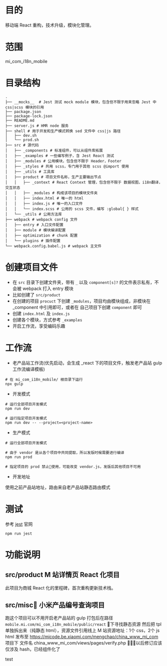 # 目的
移动端 React 重构，技术升级，模块化管理。

# 范围
mi_com_i18n_mobile


# 目录结构
```
.
├── __mocks__  # Jest 测试 mock module 模块，包含但不限于用来忽略 Jest 中 css|scss 模块的引用
├── package.json
├── package-lock.json
├── README.md
├── server.js # HMR node 服务
├── shell # 用于开发和生产模式转换 sed 文件中 css|js 路径
│   ├── dev.sh
│   └── prod.sh
├── src # 源代码
│   ├── _components # 标准组件，可以从组件库拓展
│   ├── _examples # 一些编写例子，含 Jest React 测试
│   ├── _modules # 公用模块，包含但不限于 Header，Footer
│   ├── _styles # 共用 scss，专门用于其他 scss @import 使用
│   ├── _utils # 工具库
│   ├── product # 项目文件名称，生产主要输出节点
│   │   ├── _context # React Context 管理，包含但不限于 数据视图，i18n翻译，交互状态
│   │   ├── _modules # 构成该项目的模块文件夹
│   │   ├── index.html # 唯一的 html
│   │   ├── index.js # 唯一的入口文件
│   │   └── index.scss # 公用的 scss 文件，编写 :global{ } 样式
│   └── _utils # 公用方法库
├── webpack # webpack config 文件
│   ├── entry # 入口文件配置
│   ├── module # 模块编译配置
│   ├── optimization # chunk 配置
│   └── plugins # 插件配置
└── webpack.config.babel.js # webpack 主文件
```

# 创建项目文件
* 在 `src` 目录下创建文件夹，带有 `_`  以及 `component[s]?` 的文件表示私有，不会被  webpack 打入 entry 模块
* 比如创建了 `src/product`
* 在创建的项目 `procuct` 下创建 `_modules`，项目均由模块组成，非模块在 _component 中引用即可，或者在 自己项目下创建 `component` 即可
* 创建 `index.html` 及 `index.js`
* 创建各个模块，方式参考 `_examples`
* 开启工作流，享受编码乐趣

# 工作流

* 老产品站工作流(优先启动，会生成 _react 下的项目文件，触发老产品站 gulp 工作流编译模板)

```
# 在 mi_com_i18n_mobile/ 根目录下运行
npx gulp
```

* 开发模式

```
# 运行全部项目开发模式
npm run dev

# 运行指定项目开发模式
npm run dev -- --project=<project-name>
```

* 生产模式

```
# 运行全部项目开发模式

# 由于 vendor 是从各个项目中共同提取，所以发版时候需要进行编译
npm run prod

# 指定项目的 prod 禁止🚫使用，可能改变 vendor.js，发版后其他项目不可用
```

* 开发地址

使用之前产品站地址，路由来自老产品站静态路由模式


# 测试
参考 [jest](http://jestjs.io/) 官网

```
npm run jest
```

# 功能说明

## src/product M 站详情页 React 化项目

此项目为商城 React 化的里程碑，首次重构更新技术栈。

## src/misc 小米产品编号查询项目

跑这个项目可以不用开启老产品站的 gulp
打包后在路径 `mobile.mi.com/mi_com_i18n_mobile/public/react` 下寻找静态资源
然后把 tpl 单独拆出来（纯静态 html），资源文件引用线上 M 站资源地址：1个 css，2个 js
html 发布至 https://micode.be.xiaomi.com/mengchao/china_www_mi_com 项目下
文件名 china_www_mi_com/views/pages/verify.php 以后修订应该仅涉及 hash，已经组件化了

test
